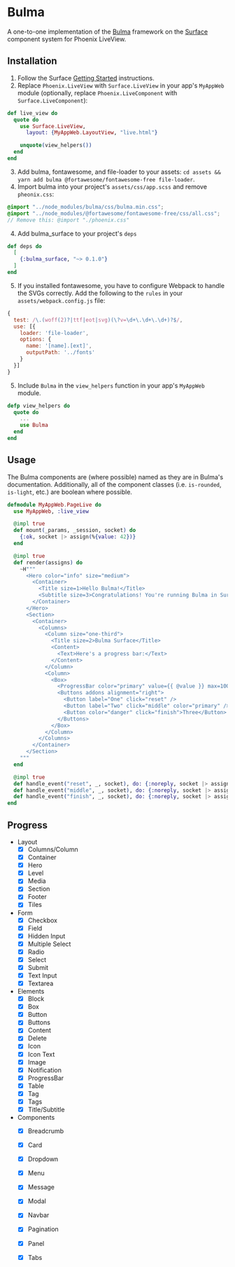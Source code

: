 # Bulma

A one-to-one implementation of the [Bulma](https://bulma.io) framework on the [Surface](http://github.com/msaraiva/surface) component system for Phoenix LiveView.

## Installation

1. Follow the Surface [Getting Started](http://surface-demo.msaraiva.io/getting_started) instructions.
2. Replace `Phoenix.LiveView` with `Surface.LiveView` in your app's `MyAppWeb` module (optionally, replace `Phoenix.LiveComponent` with `Surface.LiveComponent`):

```elixir
def live_view do
  quote do
    use Surface.LiveView,
      layout: {MyAppWeb.LayoutView, "live.html"}

    unquote(view_helpers())
  end
end
```

3. Add bulma, fontawesome, and file-loader to your assets: `cd assets && yarn add bulma @fortawesome/fontawesome-free file-loader`.
4. Import bulma into your project's `assets/css/app.scss` and remove `pheonix.css`:

```scss
@import "../node_modules/bulma/css/bulma.min.css";
@import "../node_modules/@fortawesome/fontawesome-free/css/all.css";
// Remove this: @import "./phoenix.css"
```

4. Add bulma_surface to your project's `deps`

```elixir
def deps do
  [
    {:bulma_surface, "~> 0.1.0"}
  ]
end
```

5. If you installed fontawesome, you have to configure Webpack to handle the SVGs correctly.  Add the following to the `rules` in your `assets/webpack.config.js` file:

```javascript
{
  test: /\.(woff(2)?|ttf|eot|svg)(\?v=\d+\.\d+\.\d+)?$/,
  use: [{
    loader: 'file-loader',
    options: {
      name: '[name].[ext]',
      outputPath: '../fonts'
    }
  }]
}
```

5. Include `Bulma` in the `view_helpers` function in your app's `MyAppWeb` module.

```elixir
defp view_helpers do
  quote do
    ...
    use Bulma 
  end
end
``` 

## Usage

The Bulma components are (where possible) named as they are in Bulma's documentation.  Additionally, all of the component classes (i.e. `is-rounded`, `is-light`, etc.) are boolean where possible.

```elixir
defmodule MyAppWeb.PageLive do
  use MyAppWeb, :live_view

  @impl true
  def mount(_params, _session, socket) do
    {:ok, socket |> assign(%{value: 42})}
  end

  @impl true
  def render(assigns) do
    ~H"""
      <Hero color="info" size="medium">
        <Container>
          <Title size=1>Hello Bulma!</Title>
          <Subtitle size=3>Congratulations! You're running Bulma in Surface.</Subtitle>
        </Container>
      </Hero>
      <Section>
        <Container>
          <Columns>
            <Column size="one-third">
              <Title size=2>Bulma Surface</Title>
              <Content>
                <Text>Here's a progress bar:</Text>
              </Content>
            </Column>
            <Column>
              <Box>
                <ProgressBar color="primary" value={{ @value }} max=100 size="large" />
                <Buttons addons alignment="right">
                  <Button label="One" click="reset" />
                  <Button label="Two" click="middle" color="primary" />
                  <Button color="danger" click="finish">Three</Button>
                </Buttons>
              </Box>
            </Column>
          </Columns>
        </Container>
      </Section>
    """
  end

  @impl true
  def handle_event("reset", _, socket), do: {:noreply, socket |> assign(%{value: 10})}
  def handle_event("middle", _, socket), do: {:noreply, socket |> assign(%{value: nil})}
  def handle_event("finish", _, socket), do: {:noreply, socket |> assign(%{value: 100})}
end
```

## Progress

 * Layout
   * [X] Columns/Column
   * [X] Container
   * [X] Hero
   * [X] Level
   * [X] Media
   * [X] Section
   * [X] Footer
   * [X] Tiles
 * Form
   * [X] Checkbox
   * [X] Field
   * [X] Hidden Input
   * [X] Multiple Select
   * [X] Radio
   * [X] Select
   * [X] Submit
   * [X] Text Input
   * [X] Textarea
 * Elements
   * [X] Block
   * [X] Box
   * [X] Button
   * [X] Buttons
   * [X] Content
   * [X] Delete
   * [X] Icon
   * [X] Icon Text
   * [X] Image
   * [X] Notification
   * [X] ProgressBar
   * [X] Table
   * [X] Tag
   * [X] Tags
   * [X] Title/Subtitle
 * Components
   * [X] Breadcrumb
   * [X] Card
   * [X] Dropdown
   * [X] Menu
   * [X] Message
   * [X] Modal
   * [X] Navbar
   * [X] Pagination
   * [X] Panel
   * [X] Tabs

